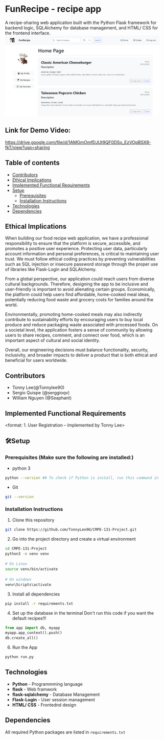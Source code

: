 # FunRecipe - recipe app
A recipe-sharing web application built with the Python Flask framework for backend logic, SQLAlchemy for database management, and HTML/ CSS for the frontend interface.
![](app/static/images/home.png)

## Link for Demo Video: 
https://drive.google.com/file/d/1AMGmOmfDJUt9QF0DSo_EzVOpBSX8-fkT/view?usp=sharing
## Table of contents
* [Contributors](#Contributors)
* [Ethical Implications](#Ethical-Implications)
* [Implemented Functional Requirements](#Implemented-Functional-Requirements)
* [Setup](#🛠️Setup)
  * [Prerequisites](#Prerequisites)
  * [Installation Instructions](#Installation-Instructions)
* [Technologies](#Technologies)
* [Dependencies](#Dependencies)

## Ethical Implications
When building our food recipe web application, we have a professional responsibility to ensure that the platform is secure, accessible, and promotes a positive user experience. Protecting user data, particularly account information and personal preferences, is critical to maintaining user trust. We must follow ethical coding practices by preventing vulnerabilities such as SQL injection or insecure password storage through the proper use of libraries like Flask-Login and SQLAlchemy.

From a global perspective, our application could reach users from diverse cultural backgrounds. Therefore, designing the app to be inclusive and user-friendly is important to avoid alienating certain groups. Economically, the platform could help users find affordable, home-cooked meal ideas, potentially reducing food waste and grocery costs for families around the world.

Environmentally, promoting home-cooked meals may also indirectly contribute to sustainability efforts by encouraging users to buy local produce and reduce packaging waste associated with processed foods. On a societal level, the application fosters a sense of community by allowing users to share recipes, comment, and connect over food, which is an important aspect of cultural and social identity.

Overall, our engineering decisions must balance functionality, security, inclusivity, and broader impacts to deliver a product that is both ethical and beneficial for users worldwide.

## Contributors
- Tonny Lee(@Tonnylee90)
- Sergio Quispe (@serggioqv)
- William Nguyen (@Seaphant)

## Implemented Functional Requirements
<format: 1. User Registration – Implemented by Tonny Lee>


## 🛠️Setup <Installation Instructions>
### Prerequisites (Make sure the following are installed:)
- python 3  
```bash
python --version ## To check if Python is install, run this command in the terminal.
```
- Git
```bash
git --version
```

### Installation Instructions
1. Clone this repository
```bash
git clone https://github.com/TonnyLee90/CMPE-131-Project.git
```
2. Go into the project directory and create a virtual environment  
```bash
cd CMPE-131-Project
python3 -m venv venv

# On Linux
source venv/bin/activate

# On windows
venv\Scripts\activate
```

3. Install all dependencies
```bash
pip install -r requirements.txt

```
4. Set up the database in the terminal
Don't run this code if you want the default recipes!!!
```python
from app import db, myapp
myapp.app_context().push()
db.create_all()
```
6. Run the App
```bash
python run.py
```
## Technologies
- **Python** - Programmming language  
- **flask** - Web framwork  
- **flask-sqlalchemy** - Database Management  
- **Flask-Login** - User session management
- **HTML/ CSS** - Frontednd design 


## Dependencies <list all the Python packages that the app needs to run>
All required Python packages are listed in `requirements.txt`
